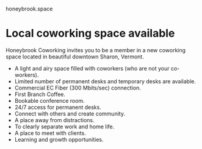 honeybrook.space

# Local coworking space available

Honeybrook Coworking invites you to be a member in a new coworking space located in beautiful downtown Sharon, Vermont.

-    A light and airy space filled with coworkers (who are not your co-workers).
-    Limited number of permanent desks and temporary desks are available. 
-    Commercial EC Fiber (300 Mbits/sec) connection. 
-    First Branch Coffee.
-    Bookable conference room.
-    24/7 access for permanent desks.
-    Connect with others and create community.
-    A place away from distractions.
-    To clearly separate work and home life.
-    A place to meet with clients.
-    Learning and growth opportunities.
